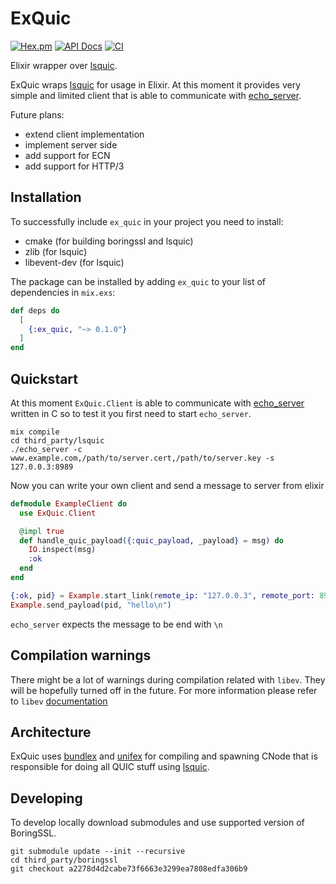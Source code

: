 # ExQuic
[![Hex.pm](https://img.shields.io/hexpm/v/ex_quic.svg)](https://hex.pm/packages/ex_quic)
[![API Docs](https://img.shields.io/badge/api-docs-yellow.svg?style=flat)](https://hexdocs.pm/ex_quic/)
[![CI](https://github.com/mickel8/ex_quic/workflows/CI/badge.svg)](https://github.com/mickel8/ex_quic/actions)

Elixir wrapper over [lsquic].

ExQuic wraps [lsquic] for usage in Elixir.
At this moment it provides very simple and limited client that is able to communicate with [echo_server].

Future plans:
* extend client implementation
* implement server side
* add support for ECN
* add support for HTTP/3

## Installation

To successfully include `ex_quic` in your project you need to install:
* cmake (for building boringssl and lsquic)
* zlib (for lsquic)
* libevent-dev (for lsquic)

The package can be installed by adding `ex_quic` to your list of dependencies in `mix.exs`:

```elixir
def deps do
  [
    {:ex_quic, "~> 0.1.0"}
  ]
end
```

## Quickstart
At this moment `ExQuic.Client` is able to communicate with [echo_server] written in C so to test it
you first need to start `echo_server`.

```
mix compile
cd third_party/lsquic
./echo_server -c www.example.com,/path/to/server.cert,/path/to/server.key -s  127.0.0.3:8989
```

Now you can write your own client and send a message to server from elixir
```elixir
defmodule ExampleClient do
  use ExQuic.Client

  @impl true
  def handle_quic_payload({:quic_payload, _payload} = msg) do
    IO.inspect(msg)
    :ok
  end
end

{:ok, pid} = Example.start_link(remote_ip: "127.0.0.3", remote_port: 8989)
Example.send_payload(pid, "hello\n")
```

`echo_server` expects the message to be end with `\n`

## Compilation warnings
There might be a lot of warnings during compilation related with `libev`.
They will be hopefully turned off in the future.
For more information please refer to `libev` [documentation](http://pod.tst.eu/http://cvs.schmorp.de/libev/ev.pod#COMPILER_WARNINGS)

## Architecture
ExQuic uses [bundlex] and [unifex] for compiling and spawning CNode that is responsible for doing
all QUIC stuff using [lsquic].

## Developing
To develop locally download submodules and use supported version of BoringSSL.

```
git submodule update --init --recursive
cd third_party/boringssl
git checkout a2278d4d2cabe73f6663e3299ea7808edfa306b9
```

[lsquic]: https://github.com/litespeedtech/lsquic
[bundlex]: https://github.com/membraneframework/bundlex
[unifex]: https://github.com/membraneframework/unifex
[echo_server]: https://github.com/litespeedtech/lsquic/blob/master/bin/echo_server.c
